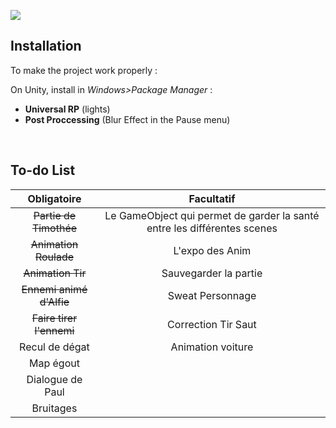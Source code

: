 
![](https://i.imgur.com/Ku6hjHX.png?1)


## Installation

To make the project work properly :

On Unity, install in *Windows>Package Manager* :

- **Universal RP** (lights)
- **Post Proccessing** (Blur Effect in the Pause menu)
<br>

## To-do List



Obligatoire | Facultatif |
:----------:|:----------:|
 ~~Partie de Timothée~~ | Le GameObject qui permet de garder la santé entre les différentes scenes |
 ~~Animation Roulade~~| L'expo des Anim |
 ~~Animation Tir~~ | Sauvegarder la partie |
 ~~Ennemi animé d'Alfie~~ | Sweat Personnage |
 ~~Faire tirer l'ennemi~~| Correction Tir Saut |
 Recul de dégat | Animation voiture |
 Map égout |  |
 Dialogue de Paul |  |
 Bruitages |  |